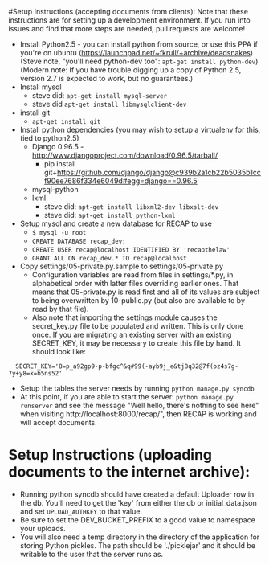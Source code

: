 #Setup Instructions (accepting documents from clients):
Note that these instructions are for setting up a development environment. If
you run into issues and find that more steps are needed, pull requests are
welcome!

- Install Python2.5 - you can install python from source, or use this PPA if
  you're on ubuntu (https://launchpad.net/~fkrull/+archive/deadsnakes)
  (Steve note, "you'll need python-dev too": `apt-get install python-dev`)
  (Modern note: If you have trouble digging up a copy of Python 2.5, version 2.7
  is expected to work, but no guarantees.)
- Install mysql
	- steve did: `apt-get install mysql-server`
	- steve did `apt-get install libmysqlclient-dev`
- install git
  - `apt-get install git`
- Install python dependencies (you may wish to setup a virtualenv for this, tied to python2.5)
  - Django 0.96.5 - http://www.djangoproject.com/download/0.96.5/tarball/
     - pip install git+https://github.com/django/django@c939b2a1cb22b5035b1ccf90ee7686f334e6049d#egg=django==0.96.5
  - mysql-python
  - lxml
	- steve did: `apt-get install libxml2-dev libxslt-dev`
	- steve did: `apt-get install python-lxml`
- Setup mysql and create a new database for RECAP to use
  - `$ mysql -u root`
  - `CREATE DATABASE recap_dev;`
  - `CREATE USER recap@localhost IDENTIFIED BY 'recapthelaw'`
  - `GRANT ALL ON recap_dev.* TO recap@localhost`
- Copy settings/05-private.py.sample to settings/05-private.py
  - Configuration variables are read from files in settings/*.py, in
    alphabetical order with latter files overriding earlier ones. That means
    that 05-private.py is read first and all of its values are subject to being
    overwritten by 10-public.py (but also are available to by read by that file).
  - Also note that importing the settings module causes the secret_key.py file
    to be populated and written. This is only done once. If you are migrating an
    existing server with an existing SECRET_KEY, it may be necessary to create
    this file by hand. It should look like:
```
  SECRET_KEY='8=p_a92gp9-p-bfgc^&q#99(-ayb9j_e&tj8q32@7f(oz4s7g-7y+y8=k=b5ns52'
```
- Setup the tables the server needs by running `python manage.py syncdb`
- At this point, if you are able to start the server: `python manage.py runserver` and see the message "Well hello, there's nothing to see here" when visiting http://localhost:8000/recap/", then RECAP is working and will accept documents.


# Setup Instructions (uploading documents to the internet archive):

- Running python syncdb should have created a default Uploader row in the db. You'll need to get the 'key' from either the db or initial_data.json and set `UPLOAD_AUTHKEY` to that value.
- Be sure to set the DEV_BUCKET_PREFIX to a good value to namespace your uploads.
- You will also need a temp directory in the directory of the application for
  storing Python pickles. The path should be './picklejar' and it should be
  writable to the user that the server runs as.
